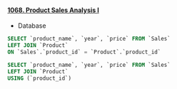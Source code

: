 #### [1068. Product Sales Analysis I](https://leetcode.com/problems/product-sales-analysis-i/)

* Database

```sql
SELECT `product_name`, `year`, `price` FROM `Sales`
LEFT JOIN `Product`
ON `Sales`.`product_id` = `Product`.`product_id`
```
```sql
SELECT `product_name`, `year`, `price` FROM `Sales`
LEFT JOIN `Product`
USING (`product_id`)
```
<br/>